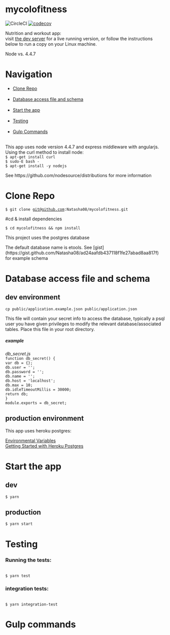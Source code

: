 # mycolofitness
![CircleCI](https://circleci.com/gh/Natasha08/mycolofitness/tree/master.svg?style=shield&circle-token=:circle-token)
[![codecov](https://codecov.io/gh/Natasha08/mycolofitness/branch/master/graph/badge.svg)](https://codecov.io/gh/Natasha08/mycolofitness)

Nutrition and workout app: <br />
   visit <a href = "https://mycolofitness.com/login">the dev server</a> for a live running version, or follow the instructions below to run a copy on your Linux machine.

Node vs. 4.4.7

# Navigation
<ul>
<li><a href ="#clone-repo">Clone Repo</a></li><br />
<li><a href ="#database-access-file-and-schema">Database access file and schema</a></li><br />
<li><a href ="#start-the-app">Start the app</a></li><br />
<li><a href ="#testing">Testing</a></li><br />
<li><a href ="#gulp-commands">Gulp Commands</a></li><br />
</ul>
This app uses node version 4.4.7 and express middleware with angularjs.
Using the curl method to install node:
<br />
<code>$ apt-get install curl</code><br/>
<code>$ sudo-E bash -</code><br/>
<code>$ apt-get install -y nodejs</code><br/>
<p>See https://github.com/nodesource/distributions for more information</p>


# Clone Repo
<a href="#clone-repo"></a>
<code>$ git clone git@github.com:Natasha08/mycolofitness.git</code><br />
<p>#cd & install dependencies</p>
<code>$ cd mycolofitness && npm install</code><br />

This project uses the postgres database
<p>The default database name is etools. See [gist](https://gist.github.com/Natasha08/ad24aafdb437118f1fe27abad8aa817f) for example schema</p>


# Database access file and schema
<a href="#database-access-file-and-schema"></a>

## dev environment
`cp public/application.example.json public/application.json`  

This file will contain your secret info to access the database, typically a psql user you have given privileges to modify the relevant database/associated tables. Place this file in your root directory.
<h5>example</h5>
<em>db_secret.js</em><br />
<code>function db_secret() {</code><br />
	<code>var db = {};</code><br />
	<code>db.user = '';</code><br />
	<code>db.password = '';</code><br />
	<code>db.name = '';</code><br />
  <code>db.host = 'localhost';</code><br />
  <code>db.max = 10;</code><br />
  <code>db.idleTimeoutMillis = 30000;</code><br />
<code></code>
<code>return db;</code><br />
<code>}</code><br />
<code></code>
<code>module.exports = db_secret;</code><br />

## production environment
This app uses heroku postgres:

[Environmental Variables](webpack.prod.config.js)<br>
[Getting Started with Heroku Postgres](https://devcenter.heroku.com/categories/heroku-postgres)

# Start the app
<a href="#start-the-app"></a>

## dev
<code>$ yarn</code><br />

## production
<code>$ yarn start</code><br />

# Testing
<a href="#testing"></a>


### Running the tests:
<br />
<code>$ yarn test</code><br />

### integration tests:
<br />
<code>$ yarn integration-test</code><br />

# Gulp commands
<a href="#gulp-commands"></a>
